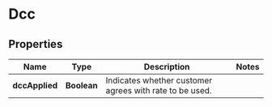 

# Dcc

## Properties

Name | Type | Description | Notes
------------ | ------------- | ------------- | -------------
**dccApplied** | **Boolean** | Indicates whether customer agrees with rate to be used. | 



